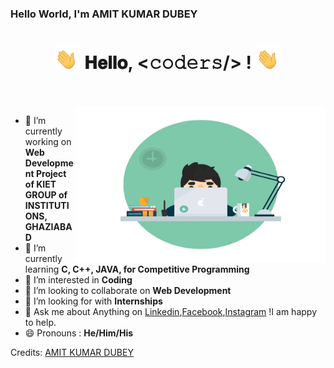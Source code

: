 ### Hello World, I'm AMIT KUMAR DUBEY

<h1 align="center">
  <a target="_blank">
    <img src="https://github.com/Amit-Kr-Dubey/Amit-kr-Dubey/blob/main/waving-hand-joypixels.gif" width="40px" style="max-width:100%;">
  </a>
  𝐇𝐞𝐥𝐥𝐨, &lt;𝚌𝚘𝚍𝚎𝚛𝚜/&gt; !
  <a target="_blank">
    <img src="https://github.com/Amit-Kr-Dubey/Amit-kr-Dubey/blob/main/waving-hand-joypixels.gif" width="40px" />
  </a>
</h1>

<br/>
<br/>
<a target="_blank">
  <img align="right" height="250" width="400" alt="GIF" src="https://github.com/Amit-Kr-Dubey/Amit-kr-Dubey/blob/main/coding.gif">
</a>

- 🔭 I’m currently working on **Web Development Project of KIET GROUP of INSTITUTIONS, GHAZIABAD**
- 🌱 I’m currently learning **C, C++, JAVA, for Competitive Programming**
- 👀 I’m interested in **Coding**
- 👯 I’m looking to collaborate on **Web Development**
- 🤔 I’m looking for with **Internships**
- 💬 Ask me about Anything on [Linkedin](https://www.linkedin.com/in/amit-kumar-dubey/),[Facebook](https://www.facebook.com/100008330224993),[Instagram](https://www.instagram.com/amitkumardubey110/)                       !I am happy to help.
- 😄 Pronouns : **He/Him/His**

Credits: [AMIT KUMAR DUBEY](https://github.com/Amit-Kr-Dubey)
